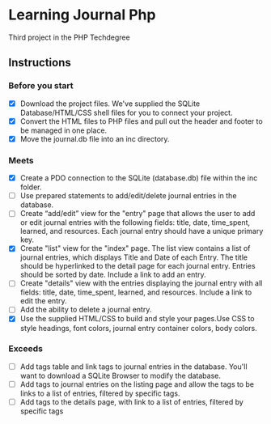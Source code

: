 # Learning Journal Php

Third project in the PHP Techdegree

## Instructions

### Before you start

- [X] Download the project files. We've supplied the SQLite Database/HTML/CSS shell files for you to connect your project.
- [X] Convert the HTML files to PHP files and pull out the header and footer to be managed in one place.
- [X] Move the journal.db file into an inc directory.

### Meets

- [X] Create a PDO connection to the SQLite (database.db) file within the inc folder.
- [ ] Use prepared statements to add/edit/delete journal entries in the database.
- [ ] Create “add/edit” view for the "entry" page that allows the user to add or edit journal entries with the following fields: title, date, time_spent, learned, and resources. Each journal entry should have a unique primary key.
- [X] Create "list" view for the "index" page. The list view contains a list of journal entries, which displays Title and Date of each Entry. The title should be hyperlinked to the detail page for each journal entry. Entries should be sorted by date. Include a link to add an entry.
- [ ] Create "details" view with the entries displaying the journal entry with all fields: title, date, time_spent, learned, and resources. Include a link to edit the entry.
- [ ] Add the ability to delete a journal entry.
- [X] Use the supplied HTML/CSS to build and style your pages.Use CSS to style headings, font colors, journal entry container colors, body colors.

### Exceeds

- [ ] Add tags table and link tags to journal entries in the database. You'll want to download a SQLite Browser to modify the database.
- [ ] Add tags to journal entries on the listing page and allow the tags to be links to a list of entries, filtered by specific tags.
- [ ] Add tags to the details page, with link to a list of entries, filtered by specific tags